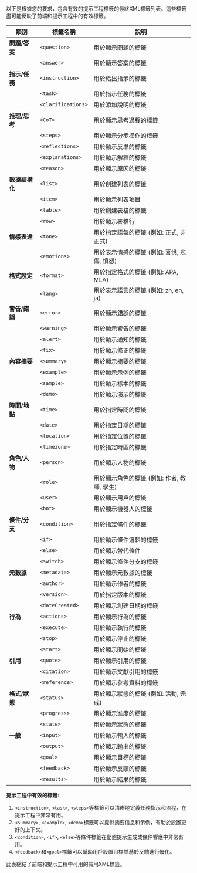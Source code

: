 以下是根據您的要求，包含有效的提示工程標籤的最終XML標籤列表。這些標籤盡可能反映了前端和提示工程中的有效標籤。

| **類別**         | **標籤名稱**       | **說明**                  |
|------------------|-------------------|---------------------------|
| **問題/答案**     | `<question>`       | 用於顯示問題的標籤       |
|                  | `<answer>`         | 用於顯示答案的標籤       |
| **指示/任務**     | `<instruction>`    | 用於給出指示的標籤       |
|                  | `<task>`           | 用於指示任務的標籤       |
|                  | `<clarifications>` | 用於添加說明的標籤       |
| **推理/思考**     | `<CoT>`            | 用於顯示思考過程的標籤   |
|                  | `<steps>`          | 用於顯示分步操作的標籤   |
|                  | `<reflections>`    | 用於顯示反思的標籤       |
|                  | `<explanations>`   | 用於顯示解釋的標籤       |
|                  | `<reason>`         | 用於顯示原因的標籤       |
| **數據結構化**   | `<list>`           | 用於創建列表的標籤       |
|                  | `<item>`           | 用於顯示列表項目         |
|                  | `<table>`          | 用於創建表格的標籤       |
|                  | `<row>`            | 用於顯示表格行           |
| **情感表達**     | `<tone>`           | 用於指定語氣的標籤 (例如: 正式, 非正式) |
|                  | `<emotions>`       | 用於表示情感的標籤 (例如: 喜悅, 悲傷, 憤怒) |
| **格式設定**     | `<format>`         | 用於指定格式的標籤 (例如: APA, MLA) |
|                  | `<lang>`           | 用於表示語言的標籤 (例如: zh, en, ja) |
| **警告/錯誤**     | `<error>`          | 用於顯示錯誤的標籤       |
|                  | `<warning>`        | 用於顯示警告的標籤       |
|                  | `<alert>`          | 用於顯示通知的標籤       |
|                  | `<fix>`            | 用於顯示修正的標籤       |
| **內容摘要**     | `<summary>`        | 用於顯示摘要的標籤       |
|                  | `<example>`        | 用於顯示示例的標籤       |
|                  | `<sample>`         | 用於顯示樣本的標籤       |
|                  | `<demo>`           | 用於顯示演示的標籤       |
| **時間/地點**     | `<time>`           | 用於指定時間的標籤       |
|                  | `<date>`           | 用於指定日期的標籤       |
|                  | `<location>`       | 用於指定位置的標籤       |
|                  | `<timezone>`       | 用於指定時區的標籤     |
| **角色/人物**     | `<person>`         | 用於顯示人物的標籤       |
|                  | `<role>`           | 用於顯示角色的標籤 (例如: 作者, 教師, 學生) |
|                  | `<user>`           | 用於顯示用戶的標籤       |
|                  | `<bot>`            | 用於顯示機器人的標籤     |
| **條件/分支**     | `<condition>`      | 用於指定條件的標籤       |
|                  | `<if>`             | 用於顯示條件邏輯的標籤   |
|                  | `<else>`           | 用於顯示替代條件         |
|                  | `<switch>`         | 用於顯示條件分支的標籤   |
| **元數據**       | `<metadata>`       | 用於顯示元數據的標籤     |
|                  | `<author>`         | 用於顯示作者的標籤       |
|                  | `<version>`        | 用於指定版本的標籤       |
|                  | `<dateCreated>`    | 用於顯示創建日期的標籤   |
| **行為**         | `<actions>`        | 用於顯示行為的標籤       |
|                  | `<execute>`        | 用於顯示執行的標籤       |
|                  | `<stop>`           | 用於顯示停止的標籤       |
|                  | `<start>`          | 用於顯示開始的標籤       |
| **引用**         | `<quote>`          | 用於顯示引用的標籤       |
|                  | `<citation>`       | 用於顯示文獻引用的標籤  |
|                  | `<reference>`      | 用於顯示參考資料的標籤  |
| **格式/狀態**     | `<status>`         | 用於顯示狀態的標籤 (例如: 活動, 完成) |
|                  | `<progress>`       | 用於顯示進度的標籤       |
|                  | `<state>`          | 用於顯示狀態的標籤       |
| **一般**         | `<input>`          | 用於顯示輸入的標籤       |
|                  | `<output>`         | 用於顯示輸出的標籤       |
|                  | `<goal>`           | 用於顯示目標的標籤       |
|                  | `<feedback>`       | 用於顯示反饋的標籤       |
|                  | `<results>`        | 用於顯示結果的標籤       |

**提示工程中有效的標籤**:  
1. `<instruction>`, `<task>`, `<steps>`等標籤可以清晰地定義任務指示和流程，在提示工程中非常有用。
2. `<summary>`, `<example>`, `<demo>`標籤可以提供摘要信息和示例，有助於設置更好的上下文。
3. `<condition>`, `<if>`, `<else>`等條件標籤在動態提示生成或條件響應中非常有用。
4. `<feedback>`和`<goal>`標籤可以幫助用戶設置目標並基於反饋進行優化。

此表總結了前端和提示工程中可用的有用XML標籤。

